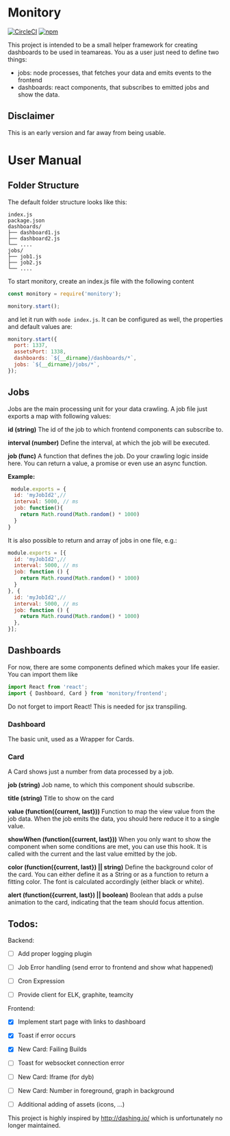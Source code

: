 Monitory
=============
[![CircleCI][circleci]][circleci-url]
[![npm][npm]][npm-url]

This project is intended to be a small helper framework for creating dashboards to be used in teamareas.
You as a user just need to define two things: 
* jobs: node processes, that fetches your data and emits events to the frontend 
* dashboards: react components, that subscribes to emitted jobs and show the data.

Disclaimer
------------
This is an early version and far away from being usable. 

User Manual
===========
Folder Structure
----------------

The default folder structure looks like this:
```
index.js
package.json
dashboards/
├── dashboard1.js
├── dashboard2.js
└── ....
jobs/
├── job1.js
├── job2.js
└── ....
```

To start monitory, create an index.js file with the following content
```javascript 1.8
const monitory = require('monitory');

monitory.start();
``` 
and let it run with `node index.js`. It can be configured as well, the properties and default values are:
```javascript 1.8
monitory.start({
  port: 1337,
  assetsPort: 1338,
  dashboards: `${__dirname}/dashboards/*`,
  jobs: `${__dirname}/jobs/*`,
});
``` 


Jobs
------
Jobs are the main processing unit for your data crawling. A job file just exports a map with following values:

**id (string)**
The id of the job to which frontend components can subscribe to. 

**interval (number)**
Define the interval, at which the job will be executed.

**job (func)**
A function that defines the job. Do your crawling logic inside here. You can return a value, a promise or even use an async function.


**Example:** 
```javascript 1.8
 module.exports = {
  id: 'myJobId2',// 
  interval: 5000, // ms 
  job: function(){
    return Math.round(Math.random() * 1000)
  }
}

```

It is also possible to return and array of jobs in one file, e.g.:

```javascript 1.8
module.exports = [{
  id: 'myJobId2',// 
  interval: 5000, // ms 
  job: function () {
    return Math.round(Math.random() * 1000)
  }
}, {
  id: 'myJobId2',// 
  interval: 5000, // ms 
  job: function () {
    return Math.round(Math.random() * 1000)
  },
}];

```

Dashboards
------------ 
For now, there are some components defined which makes your life easier. You can import them like
```javascript 1.8
import React from 'react';
import { Dashboard, Card } from 'monitory/frontend';
```
Do not forget to import React! This is needed for jsx transpiling. 

### Dashboard

The basic unit, used as a Wrapper for Cards.

### Card

A Card shows just a number from data processed by a job.

**job (string)**
Job name, to which this component should subscribe. 

**title (string)**
Title to show on the card

**value (function({current, last}))**
Function to map the view value from the job data. When the job emits the data, you should here reduce it to a single value.  

**showWhen (function({current, last}))**
When you only want to show the component when some conditions are met, you can use this hook.
It is called with the current and the last value emitted by the job.   

**color (function({current, last}) || string)**
Define the background color of the card. You can either define it as a String or as a function to return a fitting color.
The font is calculated accordingly (either black or white). 

**alert (function({current, last}) || boolean)**
Boolean that adds a pulse animation to the card, indicating that the team should focus attention.   



Todos:
---------

Backend:
* [ ] Add proper logging plugin
* [ ] Job Error handling (send error to frontend and show what happened)
* [ ] Cron Expression
* [ ] Provide client for ELK, graphite, teamcity



Frontend:
* [x] Implement start page with links to dashboard
* [x] Toast if error occurs
* [x] New Card: Failing Builds
* [ ] Toast for websocket connection error 
* [ ] New Card: Iframe (for dyb) 
* [ ] New Card: Number in foreground, graph in background 
* [ ] Additional adding of assets (icons, ...)


This project is highly inspired by http://dashing.io/ which is unfortunately no longer maintained. 


[npm]: https://img.shields.io/npm/v/monitory.svg
[npm-url]: https://npmjs.com/package/monitory

[circleci]: https://img.shields.io/circleci/project/github/partysalat/monitory.svg
[circleci-url]: https://circleci.com/gh/partysalat/monitory/tree/master
